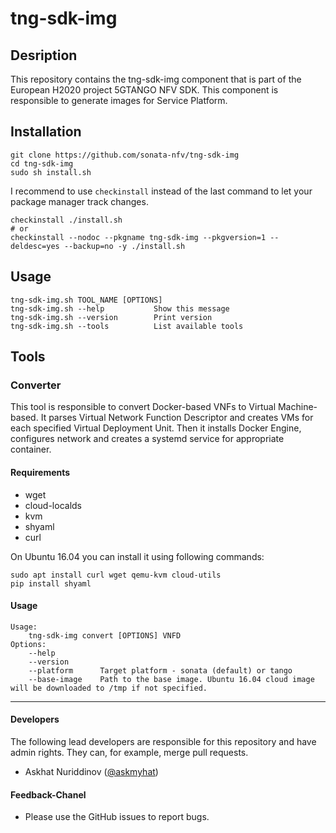 # tng-sdk-img

## Desription

This repository contains the tng-sdk-img component that is part of the European H2020 project 5GTANGO NFV SDK. This component is responsible to generate images for Service Platform.

## Installation

```shell
git clone https://github.com/sonata-nfv/tng-sdk-img
cd tng-sdk-img
sudo sh install.sh
```

I recommend to use `checkinstall` instead of the last command to let your package manager track changes.

```shell
checkinstall ./install.sh
# or
checkinstall --nodoc --pkgname tng-sdk-img --pkgversion=1 --deldesc=yes --backup=no -y ./install.sh
```

## Usage

```shell
tng-sdk-img.sh TOOL_NAME [OPTIONS]
tng-sdk-img.sh --help    		Show this message
tng-sdk-img.sh --version 		Print version
tng-sdk-img.sh --tools   		List available tools
```

## Tools

### Converter

This tool is responsible to convert Docker-based VNFs to Virtual Machine-based. It parses Virtual Network Function Descriptor and creates VMs for each specified Virtual Deployment Unit. Then it installs Docker Engine, configures network and creates a systemd service for appropriate container.

#### Requirements

- wget
- cloud-localds
- kvm
- shyaml
- curl

On Ubuntu 16.04 you can install it using following commands:

```shell
sudo apt install curl wget qemu-kvm cloud-utils
pip install shyaml
```

#### Usage

```shell
Usage:
	tng-sdk-img convert [OPTIONS] VNFD
Options:
	--help
	--version
	--platform   	Target platform - sonata (default) or tango
	--base-image 	Path to the base image. Ubuntu 16.04 cloud image will be downloaded to /tmp if not specified.
```

---
#### Developers

The following lead developers are responsible for this repository and have admin rights. They can, for example, merge pull requests.

- Askhat Nuriddinov ([@askmyhat](https://github.com/askmyhat))

#### Feedback-Chanel

* Please use the GitHub issues to report bugs.
